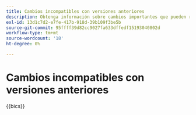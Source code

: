 ```yaml
---
title: Cambios incompatibles con versiones anteriores
description: Obtenga información sobre cambios importantes que pueden requerir actualizaciones en el código o la extensión personalizados.
exl-id: 13d1c7d2-e7fe-417b-918d-39b109f3be5b
source-git-commit: 95ffff39d82cc9027fa633dffedf15193040802d
workflow-type: tm+mt
source-wordcount: '18'
ht-degree: 0%

---
```


# Cambios incompatibles con versiones anteriores

{{bics}}
